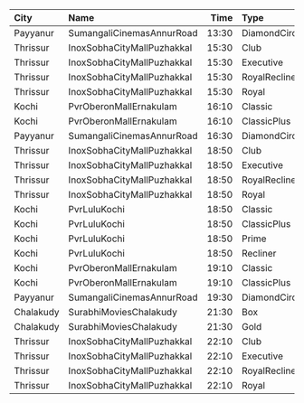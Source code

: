 | City      | Name                       |  Time | Type          | Price | Capacity | Booked |
| :-------- | :------------------------- | ----: | :------------ | ----: | -------: | -----: |
| Payyanur  | SumangaliCinemasAnnurRoad  | 13:30 | DiamondCircle |  110₹ |      141 |     70 |
| Thrissur  | InoxSobhaCityMallPuzhakkal | 15:30 | Club          |  170₹ |       78 |      0 |
| Thrissur  | InoxSobhaCityMallPuzhakkal | 15:30 | Executive     |  130₹ |       13 |      0 |
| Thrissur  | InoxSobhaCityMallPuzhakkal | 15:30 | RoyalRecliner |  290₹ |        5 |      0 |
| Thrissur  | InoxSobhaCityMallPuzhakkal | 15:30 | Royal         |  170₹ |        9 |      0 |
| Kochi     | PvrOberonMallErnakulam     | 16:10 | Classic       |  129₹ |       54 |     31 |
| Kochi     | PvrOberonMallErnakulam     | 16:10 | ClassicPlus   |  160₹ |      104 |     55 |
| Payyanur  | SumangaliCinemasAnnurRoad  | 16:30 | DiamondCircle |  110₹ |      141 |     70 |
| Thrissur  | InoxSobhaCityMallPuzhakkal | 18:50 | Club          |  170₹ |       64 |      0 |
| Thrissur  | InoxSobhaCityMallPuzhakkal | 18:50 | Executive     |  130₹ |       13 |      0 |
| Thrissur  | InoxSobhaCityMallPuzhakkal | 18:50 | RoyalRecliner |  290₹ |        5 |      0 |
| Thrissur  | InoxSobhaCityMallPuzhakkal | 18:50 | Royal         |  170₹ |        3 |      0 |
| Kochi     | PvrLuluKochi               | 18:50 | Classic       |  140₹ |       54 |     27 |
| Kochi     | PvrLuluKochi               | 18:50 | ClassicPlus   |  160₹ |      126 |     67 |
| Kochi     | PvrLuluKochi               | 18:50 | Prime         |  190₹ |       92 |     54 |
| Kochi     | PvrLuluKochi               | 18:50 | Recliner      |  350₹ |       13 |     10 |
| Kochi     | PvrOberonMallErnakulam     | 19:10 | Classic       |  129₹ |       54 |     29 |
| Kochi     | PvrOberonMallErnakulam     | 19:10 | ClassicPlus   |  160₹ |      104 |     71 |
| Payyanur  | SumangaliCinemasAnnurRoad  | 19:30 | DiamondCircle |  110₹ |      141 |     70 |
| Chalakudy | SurabhiMoviesChalakudy     | 21:30 | Box           |  139₹ |       20 |     20 |
| Chalakudy | SurabhiMoviesChalakudy     | 21:30 | Gold          |  129₹ |      295 |    170 |
| Thrissur  | InoxSobhaCityMallPuzhakkal | 22:10 | Club          |  170₹ |       67 |      0 |
| Thrissur  | InoxSobhaCityMallPuzhakkal | 22:10 | Executive     |  130₹ |       11 |      0 |
| Thrissur  | InoxSobhaCityMallPuzhakkal | 22:10 | RoyalRecliner |  290₹ |        5 |      0 |
| Thrissur  | InoxSobhaCityMallPuzhakkal | 22:10 | Royal         |  170₹ |        4 |      0 |